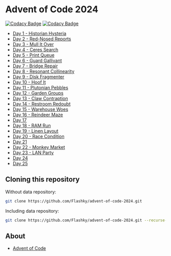 # Advent of Code 2024

[![Codacy Badge](https://app.codacy.com/project/badge/Grade/53feeeed34ca424c956ae7adc419fd63)](https://app.codacy.com/gh/Flashky/advent-of-code-2024/dashboard?utm_source=gh&utm_medium=referral&utm_content=&utm_campaign=Badge_grade)
[![Codacy Badge](https://app.codacy.com/project/badge/Coverage/53feeeed34ca424c956ae7adc419fd63)](https://app.codacy.com/gh/Flashky/advent-of-code-2024/dashboard?utm_source=gh&utm_medium=referral&utm_content=&utm_campaign=Badge_coverage)

- [Day 1 - Historian Hysteria](https://github.com/Flashky/advent-of-code-2024/tree/master/src/main/java/com/adventofcode/flashk/day01)
- [Day 2 - Red-Nosed Reports](https://github.com/Flashky/advent-of-code-2024/tree/master/src/main/java/com/adventofcode/flashk/day02)
- [Day 3 - Mull It Over](https://github.com/Flashky/advent-of-code-2024/tree/master/src/main/java/com/adventofcode/flashk/day03)
- [Day 4 - Ceres Search](https://github.com/Flashky/advent-of-code-2024/tree/master/src/main/java/com/adventofcode/flashk/day04)
- [Day 5 - Print Queue](https://github.com/Flashky/advent-of-code-2024/tree/master/src/main/java/com/adventofcode/flashk/day05)
- [Day 6 - Guard Gallivant](https://github.com/Flashky/advent-of-code-2024/tree/master/src/main/java/com/adventofcode/flashk/day06)
- [Day 7 - Bridge Repair](https://github.com/Flashky/advent-of-code-2024/tree/master/src/main/java/com/adventofcode/flashk/day07)
- [Day 8 - Resonant Collinearity](https://github.com/Flashky/advent-of-code-2024/tree/master/src/main/java/com/adventofcode/flashk/day08)
- [Day 9 - Disk Fragmenter](https://github.com/Flashky/advent-of-code-2024/tree/master/src/main/java/com/adventofcode/flashk/day09)
- [Day 10 - Hoof It](https://github.com/Flashky/advent-of-code-2024/tree/master/src/main/java/com/adventofcode/flashk/day10)
- [Day 11 - Plutonian Pebbles](https://github.com/Flashky/advent-of-code-2024/tree/master/src/main/java/com/adventofcode/flashk/day11)
- [Day 12 - Garden Groups](https://github.com/Flashky/advent-of-code-2024/tree/master/src/main/java/com/adventofcode/flashk/day12)
- [Day 13 - Claw Contraption](https://github.com/Flashky/advent-of-code-2024/tree/master/src/main/java/com/adventofcode/flashk/day13)
- [Day 14 - Restroom Redoubt](https://github.com/Flashky/advent-of-code-2024/tree/master/src/main/java/com/adventofcode/flashk/day14)
- [Day 15 - Warehouse Woes](https://github.com/Flashky/advent-of-code-2024/tree/master/src/main/java/com/adventofcode/flashk/day15)
- [Day 16 - Reindeer Maze](https://github.com/Flashky/advent-of-code-2024/tree/master/src/main/java/com/adventofcode/flashk/day16)
- [Day 17](https://github.com/Flashky/advent-of-code-2024/tree/master/src/main/java/com/adventofcode/flashk/day17)
- [Day 18 - RAM Run](https://github.com/Flashky/advent-of-code-2024/tree/master/src/main/java/com/adventofcode/flashk/day18)
- [Day 19 - Linen Layout](https://github.com/Flashky/advent-of-code-2024/tree/master/src/main/java/com/adventofcode/flashk/day19)
- [Day 20 - Race Condition](https://github.com/Flashky/advent-of-code-2024/tree/master/src/main/java/com/adventofcode/flashk/day20)
- [Day 21](https://github.com/Flashky/advent-of-code-2024/tree/master/src/main/java/com/adventofcode/flashk/day21)
- [Day 22 - Monkey Market](https://github.com/Flashky/advent-of-code-2024/tree/master/src/main/java/com/adventofcode/flashk/day22)
- [Day 23 - LAN Party](https://github.com/Flashky/advent-of-code-2024/tree/master/src/main/java/com/adventofcode/flashk/day23)
- [Day 24](https://github.com/Flashky/advent-of-code-2024/tree/master/src/main/java/com/adventofcode/flashk/day24)
- [Day 25](https://github.com/Flashky/advent-of-code-2024/tree/master/src/main/java/com/adventofcode/flashk/day25)

## Cloning this repository

Without data repository:

```bash
git clone https://github.com/Flashky/advent-of-code-2024.git
```

Including data repository:

```bash
git clone https://github.com/Flashky/advent-of-code-2024.git --recurse-submodules
```

## About

- [Advent of Code](https://adventofcode.com/2024/about)
